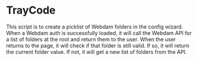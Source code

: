 # TrayCode

This script is to create a picklist of Webdam folders in the config wizard. When a Webdam auth is successfully loaded, it will call the Webdam API for a list of folders at the root and return them to the user. When the user returns to the page, it will check if that folder is still valid. If so, it will return the current folder value. If not, it will get a new list of folders from the API.
